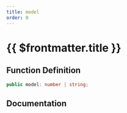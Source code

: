 ```yaml
---
title: model
order: 0
---
```


# {{ $frontmatter.title }}

## Function Definition

```ts
public model: number | string;
```

## Documentation

<!--@include: ./parts/model.md-->
